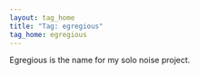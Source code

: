 ```yaml
---
layout: tag_home
title: "Tag: egregious"
tag_home: egregious
---
```


Egregious is the name for my solo noise project.

